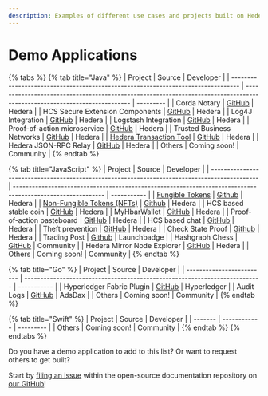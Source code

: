 ```yaml
---
description: Examples of different use cases and projects built on Hedera.
---
```


# Demo Applications

{% tabs %}
{% tab title="Java" %}
| Project                                                                          | Source                                                                                                                   | Developer |
| -------------------------------------------------------------------------------- | ------------------------------------------------------------------------------------------------------------------------ | --------- |
| Corda Notary                                                                     | [GitHub](https://github.com/hashgraph/corda-notary-hedera)                                                               | Hedera    |
| HCS Secure Extension Components                                                  | [GitHub](https://github.com/hashgraph/hedera-hcs-sxc-java)                                                               | Hedera    |
| Log4J Integration                                                                | [GitHub](https://github.com/hashgraph/log4j2-hedera)                                                                     | Hedera    |
| Logstash Integration                                                             | [GitHub](https://github.com/hashgraph/logstash-output-hedera)                                                            | Hedera    |
| Proof-of-action microservice                                                     | [GitHub](https://github.com/hashgraph/hedera-proof-of-action-microservice)                                               | Hedera    |
| Trusted Business Networks                                                        | [GitHub](https://github.com/hashgraph/hedera-hcs-sxc-java/tree/master/hcs-sxc-java-examples/hcs-sxc-java-queue-consumer) | Hedera    |
| [Hedera Transaction Tool](https://docs.hedera.com/hedera-transaction-tool-demo/) | [GitHub](https://github.com/hashgraph/hedera-transaction-tool-demo)                                                      | Hedera    |
| Hedera JSON-RPC Relay                                                            | [GitHub](https://github.com/hashgraph/hedera-json-rpc-relay)                                                             | Hedera    |
| Others                                                                           | Coming soon!                                                                                                             | Community |
{% endtab %}

{% tab title="JavaScript" %}
| Project                                                                                       | Source                                                                                                     | Developer   |
| --------------------------------------------------------------------------------------------- | ---------------------------------------------------------------------------------------------------------- | ----------- |
| [Fungible Tokens](https://gitpod.io/#https://github.com/hashgraph/hedera-hts-demo)            | [Github](https://github.com/hashgraph/hedera-hts-demo)                                                     | Hedera      |
| [Non-Fungible Tokens (NFTs)](https://gitpod.io/#https://github.com/hashgraph/hedera-hts-demo) | [Github](https://github.com/hashgraph/hedera-hts-demo#nfts)                                                | Hedera      |
| HCS based stable coin                                                                         | [GitHub](https://github.com/hashgraph/hedera-stable-coin-demo)                                             | Hedera      |
| MyHbarWallet                                                                                  | [GitHub](https://github.com/hashgraph/MyHbarWallet)                                                        | Hedera      |
| Proof-of-action pasteboard                                                                    | [GitHub](https://github.com/hashgraph/hedera-proof-of-action-demo-pasteboard)                              | Hedera      |
| HCS based chat                                                                                | [GitHub](https://github.com/hashgraph/hedera-hcs-chat-js)                                                  | Hedera      |
| Theft prevention                                                                              | [GitHub](https://github.com/hashgraph/hedera-theft-prevention-demo)                                        | Hedera      |
| Check State Proof                                                                             | [Github](https://github.com/hashgraph/hedera-mirror-node/tree/master/hedera-mirror-rest/check-state-proof) | Hedera      |
| Trading Post                                                                                  | [Github](https://github.com/launchbadge/trading-post)                                                      | Launchbadge |
| Hashgraph Chess                                                                               | [GitHub](https://github.com/scalemaildev/hashgraph\_chess)                                                 | Community   |
| Hedera Mirror Node Explorer                                                                   | [GitHub](https://github.com/hashgraph/hedera-mirror-node-explorer)                                         | Hedera      |
| Others                                                                                        | Coming soon!                                                                                               | Community   |
{% endtab %}

{% tab title="Go" %}
| Project                   | Source                                                                     | Developer   |
| ------------------------- | -------------------------------------------------------------------------- | ----------- |
| Hyperledger Fabric Plugin | [GitHub](https://github.com/hashgraph/fabric-samples-hcs/tree/feature/hcs) | Hyperledger |
| Audit Logs                | [GitHub](https://github.com/hashgraph/hello-hedera-audit-log-go)           | AdsDax      |
| Others                    | Coming soon!                                                               | Community   |
{% endtab %}

{% tab title="Swift" %}
| Project | Source       | Developer |
| ------- | ------------ | --------- |
| Others  | Coming soon! | Community |
{% endtab %}
{% endtabs %}

Do you have a demo application to add to this list? Or want to request others to get built?

Start by [filing an issue](https://github.com/hashgraph/hedera-docs) within the open-source documentation repository on [our GitHub](https://github.com/hashgraph)!
